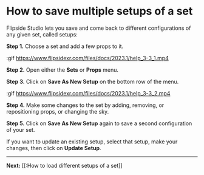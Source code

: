 # How to save multiple setups of a set

Flipside Studio lets you save and come back to different configurations of any given set, called setups:

**Step 1.** Choose a set and add a few props to it.

:gif https://www.flipsidexr.com/files/docs/2023.1/help_3-3_1.mp4

**Step 2.** Open either the **Sets** or **Props** menu.

**Step 3.** Click on **Save As New Setup** on the bottom row of the menu.

:gif https://www.flipsidexr.com/files/docs/2023.1/help_3-3_2.mp4

**Step 4.** Make some changes to the set by adding, removing, or repositioning props, or changing the sky.

**Step 5.** Click on **Save As New Setup** again to save a second configuration of your set.  

If you want to update an existing setup, select that setup, make your changes, then click on **Update Setup**.

---

**Next:** [[:How to load different setups of a set]]
